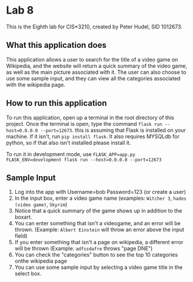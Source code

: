 # Lab 8

This is the Eighth lab for CIS*3210, created by Peter Hudel, SID 1012673.

## What this application does

This application allows a user to search for the title of a video game on Wikipedia, and the website will return a quick summary of the video game, as well as the main picture associated with it. The user can also choose to use some sample input, and they can view all the categories associated with the wikipedia page. 

## How to run this application

To run this application, open up a terminal in the root directory of this project. Once the terminal is open, type the command `flask run --host=0.0.0.0 --port=12673`. this is assuming that Flask is installed on your machine. If it isn't, run `pip install flask`. It also requires MYSQLdb for python, so if that also isn't installed please install it.

To run it in development mode, use  `FLASK_APP=app.py FLASK_ENV=development flask run --host=0.0.0.0 --port=12673`

## Sample Input

1. Log into the app with Username=bob Password=123 (or create a user)
2. In the input box, enter a video game name (examples: `Witcher 3`, `hades (video game)`, `Skyrim`)
3. Notice that a quick summary of the game shows up in addition to the boxart.
4. You can enter something that isn't a videogame, and an error will be thrown. (Example: `Albert Einstein` will throw an error above the input field)
5. If you enter something that isn't a page on wikipedia, a different error will be thrown (Example: `adfssdafre` throws "page DNE")
6. You can check the "categories" button to see the top 10 categories onthe wikipedia page
7. You can use some sample input by selecting a video game title in the select box.
